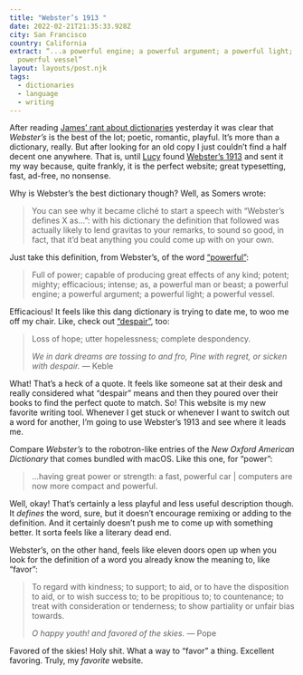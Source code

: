 ```yaml
---
title: "Webster’s 1913 "
date: 2022-02-21T21:35:33.928Z
city: San Francisco
country: California
extract: “...a powerful engine; a powerful argument; a powerful light; a
  powerful vessel”
layout: layouts/post.njk
tags:
  - dictionaries
  - language
  - writing
---
```


After reading [James’ rant about dictionaries](https://jsomers.net/blog/dictionary) yesterday it was clear that _Webster’s_ is the best of the lot; poetic, romantic, playful. It’s more than a dictionary, really. But after looking for an old copy I just couldn’t find a half decent one anywhere. That is, until [Lucy](https://lucybellwood.com/) found [Webster’s 1913](https://www.websters1913.com/) and sent it my way because, quite frankly, it is the perfect website; great typesetting, fast, ad-free, no nonsense.

Why is Webster’s the best dictionary though? Well, as Somers wrote:

> You can see why it became cliché to start a speech with “Webster’s defines X as…”: with his dictionary the definition that followed was actually likely to lend gravitas to your remarks, to sound so good, in fact, that it’d beat anything you could come up with on your own.

Just take this definition, from Webster’s, of the word [“powerful”](https://www.websters1913.com/words/Powerful):

> Full of power; capable of producing great effects of any kind; potent; mighty; efficacious; intense; as, a powerful man or beast; a powerful engine; a powerful argument; a powerful light; a powerful vessel.

Efficacious! It feels like this dang dictionary is trying to date me, to woo me off my chair. Like, check out [“despair”](https://www.websters1913.com/words/Despair), too:

> Loss of hope; utter hopelessness; complete despondency.
>
> _We in dark dreams are tossing to and fro,
> Pine with regret, or sicken with despair._
> — Keble

What! That’s a heck of a quote. It feels like someone sat at their desk and really considered what “despair” means and then they poured over their books to find the perfect quote to match. So! This website is my new favorite writing tool. Whenever I get stuck or whenever I want to switch out a word for another, I’m going to use Webster’s 1913 and see where it leads me.

Compare _Webster’s_ to the robotron-like entries of the _New Oxford American Dictionary_ that comes bundled with macOS. Like this one, for “power”:

> ...having great power or strength: a fast, powerful car | computers are now more compact and powerful.

Well, okay! That’s certainly a less playful and less useful description though. It _defines_ the word, sure, but it doesn’t encourage remixing or adding to the definition. And it certainly doesn’t push me to come up with something better. It sorta feels like a literary dead end.

Webster’s, on the other hand, feels like eleven doors open up when you look for the definition of a word you already know the meaning to, like “favor”:

> To regard with kindness; to support; to aid, or to have the disposition to aid, or to wish success to; to be propitious to; to countenance; to treat with consideration or tenderness; to show partiality or unfair bias towards.
>
> _O happy youth! and favored of the skies._ — Pope

Favored of the skies! Holy shit. What a way to “favor” a thing. Excellent favoring. Truly, my _favorite_ website.
